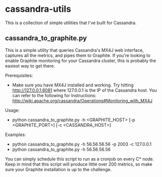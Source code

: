 cassandra-utils
===============

This is a collection of simple utilities that I've built for Cassandra.

cassandra_to_graphite.py
------------------------
This is a simple utility that queries Cassandra's MX4J web interface, captures all the metrics, and pipes them to Graphite. If you're looking to enable Graphite monitoring for your Cassandra cluster, this is probably the easiest way to get there.

Prerequisites:
- Make sure you have MX4J installed and working. Try hitting http://127.0.0.1:8081 where 127.0.0.1 is the IP of the Cassandra host. You can refer to the following for Instructions: http://wiki.apache.org/cassandra/Operations#Monitoring_with_MX4J

Usage: 
- python cassandra_to_graphite.py -h <GRAPHITE_HOST> [-p <GRAPHITE_PORT>] [-c <CASSANDRA_HOST>]

Examples:
- python cassandra_to_graphite.py -h 56.56.56.56 -p 2003 -c 127.0.0.1
- python cassandra_to_graphite.py -h 56.56.56.56

You can simply schedule this script to run as a cronjob on every C* node. Keep in mind that this script will produce little over 200 metrics, so make sure your Graphite installation is up to the challenge.
